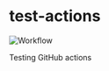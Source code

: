 # test-actions
![Workflow](https://github.com/abhiTronix/test-actions/workflows/Workflow/badge.svg)

Testing GitHub actions
